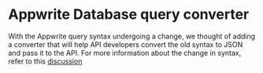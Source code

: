 # Appwrite Database query converter
With the Appwrite query syntax undergoing a change, we thought of adding a converter that will help API developers convert the old syntax to JSON and pass it to the API. 
For more information about the change in syntax, refer to this [discussion](https://github.com/appwrite/appwrite/discussions/7197)
